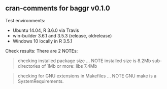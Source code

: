 ## cran-comments for baggr v0.1.0

Test environments:
* Ubuntu 14.04, R 3.6.0 via Travis
* win-builder 3.6.1 and 3.5.3 (release, oldrelease)
* Windows 10 locally in R 3.5.1

Check results:
There are 2 NOTEs:

> checking installed package size ... NOTE
    installed size is  8.2Mb
    sub-directories of 1Mb or more:
      libs   7.4Mb

> checking for GNU extensions in Makefiles ... NOTE
  GNU make is a SystemRequirements.    
